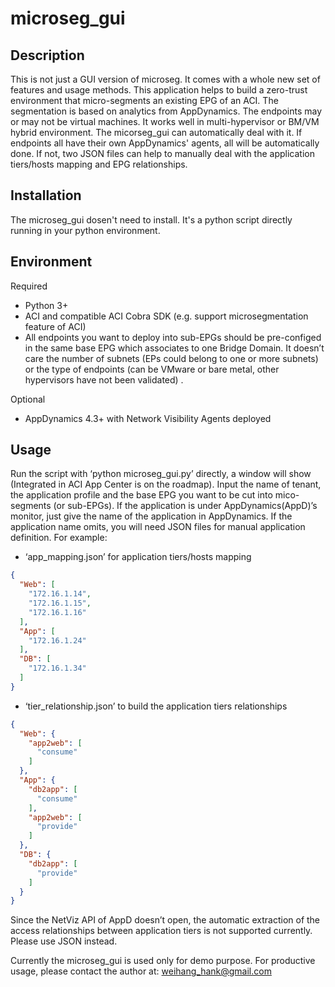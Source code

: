 # microseg_gui

## Description

This is not just a GUI version of microseg. It comes with a whole new set of features and usage methods. This application helps to build a zero-trust environment that micro-segments an existing EPG of an ACI. The segmentation is based on analytics from  AppDynamics. The endpoints may or may not be virtual machines. It works well in multi-hypervisor or BM/VM hybrid environment. The micorseg_gui can automatically deal with it. If endpoints all have their own AppDynamics' agents, all will be automatically done. If not, two JSON files can help to manually deal with the application tiers/hosts mapping and EPG relationships. 

## Installation

The microseg_gui dosen't need to install. It's a python script directly running in your python environment.

## Environment

Required <br>
* Python 3+ <br>
* ACI and compatible ACI Cobra SDK (e.g. support microsegmentation feature of ACI) <br>
* All endpoints you want to deploy into sub-EPGs should be pre-configed in the same base EPG which associates to one Bridge Domain. It doesn’t care the number of subnets (EPs could belong to one or more subnets) or the type of endpoints (can be VMware or bare metal, other hypervisors have not been validated) . <br>

Optional
* AppDynamics 4.3+ with Network Visibility Agents deployed

## Usage

Run the script with ‘python microseg_gui.py’ directly, a window will show (Integrated in ACI App Center is on the roadmap). Input the name of tenant, the application profile and the base EPG you want to be cut into mico-segments (or sub-EPGs). If the application is under AppDynamics(AppD)’s monitor, just give the name of the application in AppDynamics. If the application name omits, you will need JSON files for manual application definition. 
For example:
* ‘app_mapping.json’ for application tiers/hosts mapping
```json
{
  "Web": [
    "172.16.1.14",
    "172.16.1.15",
    "172.16.1.16"
  ],
  "App": [
    "172.16.1.24"
  ],
  "DB": [
    "172.16.1.34"
  ]
}
```
* ‘tier_relationship.json’ to build the application tiers relationships
```json
{
  "Web": {
    "app2web": [
      "consume"
    ]
  },
  "App": {
    "db2app": [
      "consume"
    ],
    "app2web": [
      "provide"
    ]
  },
  "DB": {
    "db2app": [
      "provide"
    ]
  }
}
```
Since the NetViz API of AppD doesn’t open,  the automatic extraction of the access relationships between application tiers is not supported currently. Please use JSON instead.

Currently the microseg_gui is used only for demo purpose. For productive usage, please contact the author at: weihang_hank@gmail.com

